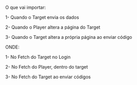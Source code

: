 O que vai importar:

1- Quando o Target envia os dados

2- Quando o Player altera a página do Target

3- Quando o Target altera a própria página ao enviar código

ONDE:

1- No Fetch do Target no Login

2- No Fetch do Player, dentro do target

3- No Fetch do Target ao enviar códigos